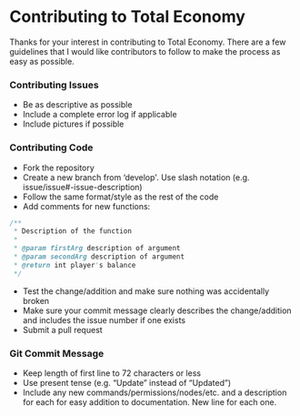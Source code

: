 # Contributing to Total Economy
Thanks for your interest in contributing to Total Economy. There are a few guidelines that I would like contributors to follow to make the process as easy as possible.

### Contributing Issues
* Be as descriptive as possible
* Include a complete error log if applicable
* Include pictures if possible

### Contributing Code
* Fork the repository
* Create a new branch from ‘develop'. Use slash notation (e.g. issue/issue#-issue-description)
* Follow the same format/style as the rest of the code
* Add comments for new functions:
``` java
/**
 * Description of the function
 *
 * @param firstArg description of argument
 * @param secondArg description of argument
 * @return int player's balance
 */
```
* Test the change/addition and make sure nothing was accidentally broken
* Make sure your commit message clearly describes the change/addition and includes the issue number if one exists
* Submit a pull request

### Git Commit Message
* Keep length of first line to 72 characters or less
* Use present tense (e.g. “Update” instead of “Updated”)
* Include any new commands/permissions/nodes/etc. and a description for each for easy addition to documentation. New line for each one.
